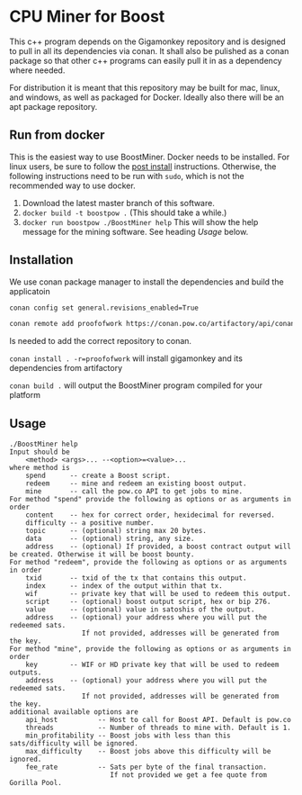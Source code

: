 # CPU Miner for Boost

This c++ program depends on the Gigamonkey repository and is designed to pull in all its dependencies via conan. It shall also be pulished as a conan package so that other c++ programs can easily pull it in as a dependency where needed.

For distribution it is meant that this repository may be built for mac, linux, and windows, as well as packaged for Docker. Ideally also there will be an apt package repository.

## Run from docker

This is the easiest way to use BoostMiner. Docker needs to be installed. For linux users, be sure to follow the [post install](https://docs.docker.com/engine/install/linux-postinstall/) instructions. Otherwise, the following instructions need to be run with `sudo`, which is not the recommended way to use docker.

1. Download the latest master branch of this software. 
2. `docker build -t boostpow .` (This should take a while.)
3. `docker run boostpow ./BoostMiner help` This will show the help message for the mining software.
   See heading *Usage* below. 

## Installation

We use conan package manager to install the dependencies and build the applicatoin
```bash
conan config set general.revisions_enabled=True

conan remote add proofofwork https://conan.pow.co/artifactory/api/conan/conan
```
Is needed to add the correct repository to conan.

`conan install . -r=proofofwork` will install gigamonkey and its dependencies from artifactory

`conan build .` will output the BoostMiner program compiled for your platform

## Usage

```
./BoostMiner help
Input should be
	<method> <args>... --<option>=<value>...
where method is
	spend      -- create a Boost script.
	redeem     -- mine and redeem an existing boost output.
	mine       -- call the pow.co API to get jobs to mine.
For method "spend" provide the following as options or as arguments in order
	content    -- hex for correct order, hexidecimal for reversed.
	difficulty -- a positive number.
	topic      -- (optional) string max 20 bytes.
	data       -- (optional) string, any size.
	address    -- (optional) If provided, a boost contract output will be created. Otherwise it will be boost bounty.
For method "redeem", provide the following as options or as arguments in order
	txid       -- txid of the tx that contains this output.
	index      -- index of the output within that tx.
	wif        -- private key that will be used to redeem this output.
	script     -- (optional) boost output script, hex or bip 276.
	value      -- (optional) value in satoshis of the output.
	address    -- (optional) your address where you will put the redeemed sats.
	              If not provided, addresses will be generated from the key.
For method "mine", provide the following as options or as arguments in order
	key        -- WIF or HD private key that will be used to redeem outputs.
	address    -- (optional) your address where you will put the redeemed sats.
	              If not provided, addresses will be generated from the key.
additional available options are
	api_host          -- Host to call for Boost API. Default is pow.co
	threads           -- Number of threads to mine with. Default is 1.
	min_profitability -- Boost jobs with less than this sats/difficulty will be ignored.
	max_difficulty    -- Boost jobs above this difficulty will be ignored.
	fee_rate          -- Sats per byte of the final transaction.
	                     If not provided we get a fee quote from Gorilla Pool.
```



